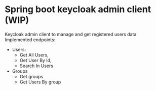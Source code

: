 # Spring boot keycloak admin client (WIP)

Keycloak admin client to manage and get registered users data
Implemented endpoints:
- Users: 
  - Get All Users,
  - Get User By Id,
  - Search In Users
- Groups
  - Get groups
  - Get Users By group

